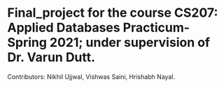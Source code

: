 # Final_project for the course CS207: Applied Databases Practicum-Spring 2021; under supervision of Dr. Varun Dutt.
Contributors:
Nikhil Ujjwal,
Vishwas Saini,
Hrishabh Nayal.
